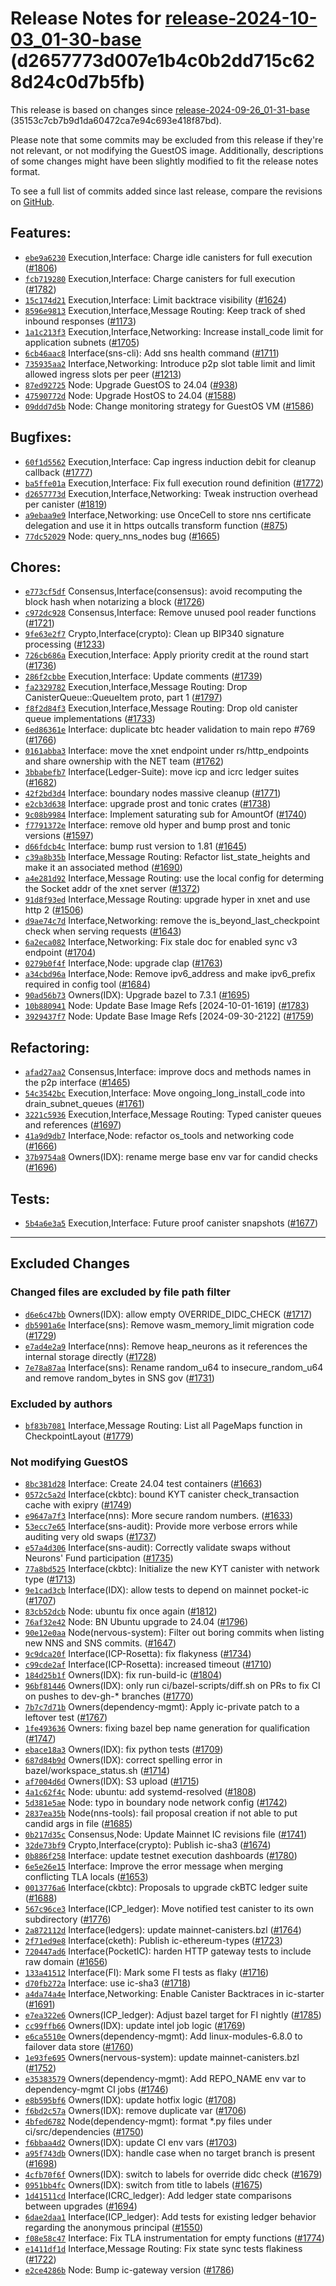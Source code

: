 Release Notes for [**release\-2024\-10\-03\_01\-30\-base**](https://github.com/dfinity/ic/tree/release-2024-10-03_01-30-base) (d2657773d007e1b4c0b2dd715c628d24c0d7b5fb)
========================================================================================================================================================================

This release is based on changes since [release\-2024\-09\-26\_01\-31\-base](https://dashboard.internetcomputer.org/release/35153c7cb7b9d1da60472ca7e94c693e418f87bd) (35153c7cb7b9d1da60472ca7e94c693e418f87bd).

Please note that some commits may be excluded from this release if they're not relevant, or not modifying the GuestOS image. Additionally, descriptions of some changes might have been slightly modified to fit the release notes format.

To see a full list of commits added since last release, compare the revisions on [GitHub](https://github.com/dfinity/ic/compare/release-2024-09-26_01-31-base...release-2024-10-03_01-30-base).

Features:
---------

* [`ebe9a6230`](https://github.com/dfinity/ic/commit/ebe9a6230) Execution,Interface: Charge idle canisters for full execution ([\#1806](https://github.com/dfinity/ic/pull/1806))
* [`fcb719280`](https://github.com/dfinity/ic/commit/fcb719280) Execution,Interface: Charge canisters for full execution ([\#1782](https://github.com/dfinity/ic/pull/1782))
* [`15c174d21`](https://github.com/dfinity/ic/commit/15c174d21) Execution,Interface: Limit backtrace visibility ([\#1624](https://github.com/dfinity/ic/pull/1624))
* [`8596e9813`](https://github.com/dfinity/ic/commit/8596e9813) Execution,Interface,Message Routing: Keep track of shed inbound responses ([\#1173](https://github.com/dfinity/ic/pull/1173))
* [`1a1c213f3`](https://github.com/dfinity/ic/commit/1a1c213f3) Execution,Interface,Networking: Increase install\_code limit for application subnets ([\#1705](https://github.com/dfinity/ic/pull/1705))
* [`6cb46aac8`](https://github.com/dfinity/ic/commit/6cb46aac8) Interface(sns\-cli): Add sns health command ([\#1711](https://github.com/dfinity/ic/pull/1711))
* [`735935aa2`](https://github.com/dfinity/ic/commit/735935aa2) Interface,Networking: Introduce p2p slot table limit and limit allowed ingress slots per peer ([\#1213](https://github.com/dfinity/ic/pull/1213))
* [`87ed92725`](https://github.com/dfinity/ic/commit/87ed92725) Node: Upgrade GuestOS to 24\.04 ([\#938](https://github.com/dfinity/ic/pull/938))
* [`47590772d`](https://github.com/dfinity/ic/commit/47590772d) Node: Upgrade HostOS to 24\.04 ([\#1588](https://github.com/dfinity/ic/pull/1588))
* [`09ddd7d5b`](https://github.com/dfinity/ic/commit/09ddd7d5b) Node: Change monitoring strategy for GuestOS VM ([\#1586](https://github.com/dfinity/ic/pull/1586))

Bugfixes:
---------

* [`60f1d5562`](https://github.com/dfinity/ic/commit/60f1d5562) Execution,Interface: Cap ingress induction debit for cleanup callback ([\#1777](https://github.com/dfinity/ic/pull/1777))
* [`ba5ffe01a`](https://github.com/dfinity/ic/commit/ba5ffe01a) Execution,Interface: Fix full execution round definition ([\#1772](https://github.com/dfinity/ic/pull/1772))
* [`d2657773d`](https://github.com/dfinity/ic/commit/d2657773d) Execution,Interface,Networking: Tweak instruction overhead per canister ([\#1819](https://github.com/dfinity/ic/pull/1819))
* [`a9ebaa9e9`](https://github.com/dfinity/ic/commit/a9ebaa9e9) Interface,Networking: use OnceCell to store nns certificate delegation and use it in https outcalls transform function ([\#875](https://github.com/dfinity/ic/pull/875))
* [`77dc52029`](https://github.com/dfinity/ic/commit/77dc52029) Node: query\_nns\_nodes bug ([\#1665](https://github.com/dfinity/ic/pull/1665))

Chores:
-------

* [`e773cf5df`](https://github.com/dfinity/ic/commit/e773cf5df) Consensus,Interface(consensus): avoid recomputing the block hash when notarizing a block ([\#1726](https://github.com/dfinity/ic/pull/1726))
* [`c972dc928`](https://github.com/dfinity/ic/commit/c972dc928) Consensus,Interface: Remove unused pool reader functions ([\#1721](https://github.com/dfinity/ic/pull/1721))
* [`9fe63e2f7`](https://github.com/dfinity/ic/commit/9fe63e2f7) Crypto,Interface(crypto): Clean up BIP340 signature processing ([\#1233](https://github.com/dfinity/ic/pull/1233))
* [`726cb686a`](https://github.com/dfinity/ic/commit/726cb686a) Execution,Interface: Apply priority credit at the round start ([\#1736](https://github.com/dfinity/ic/pull/1736))
* [`286f2cbbe`](https://github.com/dfinity/ic/commit/286f2cbbe) Execution,Interface: Update comments ([\#1739](https://github.com/dfinity/ic/pull/1739))
* [`fa2329782`](https://github.com/dfinity/ic/commit/fa2329782) Execution,Interface,Message Routing: Drop CanisterQueue::QueueItem proto, part 1 ([\#1797](https://github.com/dfinity/ic/pull/1797))
* [`f8f2d84f3`](https://github.com/dfinity/ic/commit/f8f2d84f3) Execution,Interface,Message Routing: Drop old canister queue implementations ([\#1733](https://github.com/dfinity/ic/pull/1733))
* [`6ed86361e`](https://github.com/dfinity/ic/commit/6ed86361e) Interface: duplicate btc header validation to main repo \#769 ([\#1766](https://github.com/dfinity/ic/pull/1766))
* [`0161abba3`](https://github.com/dfinity/ic/commit/0161abba3) Interface: move the xnet endpoint under rs/http\_endpoints and share ownership with the NET team ([\#1762](https://github.com/dfinity/ic/pull/1762))
* [`3bbabefb7`](https://github.com/dfinity/ic/commit/3bbabefb7) Interface(Ledger\-Suite): move icp and icrc ledger suites ([\#1682](https://github.com/dfinity/ic/pull/1682))
* [`42f2bd3d4`](https://github.com/dfinity/ic/commit/42f2bd3d4) Interface: boundary nodes massive cleanup ([\#1771](https://github.com/dfinity/ic/pull/1771))
* [`e2cb3d638`](https://github.com/dfinity/ic/commit/e2cb3d638) Interface: upgrade prost and tonic crates ([\#1738](https://github.com/dfinity/ic/pull/1738))
* [`9c08b9984`](https://github.com/dfinity/ic/commit/9c08b9984) Interface: Implement saturating sub for AmountOf ([\#1740](https://github.com/dfinity/ic/pull/1740))
* [`f7791372e`](https://github.com/dfinity/ic/commit/f7791372e) Interface: remove old hyper and bump prost and tonic versions ([\#1597](https://github.com/dfinity/ic/pull/1597))
* [`d66fdcb4c`](https://github.com/dfinity/ic/commit/d66fdcb4c) Interface: bump rust version to 1\.81 ([\#1645](https://github.com/dfinity/ic/pull/1645))
* [`c39a8b35b`](https://github.com/dfinity/ic/commit/c39a8b35b) Interface,Message Routing: Refactor list\_state\_heights and make it an associated method ([\#1690](https://github.com/dfinity/ic/pull/1690))
* [`a4e281d92`](https://github.com/dfinity/ic/commit/a4e281d92) Interface,Message Routing: use the local config for determing the Socket addr of the xnet server ([\#1372](https://github.com/dfinity/ic/pull/1372))
* [`91d8f93ed`](https://github.com/dfinity/ic/commit/91d8f93ed) Interface,Message Routing: upgrade hyper in xnet and use http 2 ([\#1506](https://github.com/dfinity/ic/pull/1506))
* [`d9ae74c7d`](https://github.com/dfinity/ic/commit/d9ae74c7d) Interface,Networking: remove the is\_beyond\_last\_checkpoint check when serving requests ([\#1643](https://github.com/dfinity/ic/pull/1643))
* [`6a2eca082`](https://github.com/dfinity/ic/commit/6a2eca082) Interface,Networking: Fix stale doc for enabled sync v3 endpoint ([\#1704](https://github.com/dfinity/ic/pull/1704))
* [`0279b0f4f`](https://github.com/dfinity/ic/commit/0279b0f4f) Interface,Node: upgrade clap ([\#1763](https://github.com/dfinity/ic/pull/1763))
* [`a34cbd96a`](https://github.com/dfinity/ic/commit/a34cbd96a) Interface,Node: Remove ipv6\_address and make ipv6\_prefix required in config tool ([\#1684](https://github.com/dfinity/ic/pull/1684))
* [`90ad56b73`](https://github.com/dfinity/ic/commit/90ad56b73) Owners(IDX): Upgrade bazel to 7\.3\.1 ([\#1695](https://github.com/dfinity/ic/pull/1695))
* [`10b880941`](https://github.com/dfinity/ic/commit/10b880941) Node: Update Base Image Refs \[2024\-10\-01\-1619] ([\#1783](https://github.com/dfinity/ic/pull/1783))
* [`3929437f7`](https://github.com/dfinity/ic/commit/3929437f7) Node: Update Base Image Refs \[2024\-09\-30\-2122] ([\#1759](https://github.com/dfinity/ic/pull/1759))

Refactoring:
------------

* [`afad27aa2`](https://github.com/dfinity/ic/commit/afad27aa2) Consensus,Interface: improve docs and methods names in the p2p interface ([\#1465](https://github.com/dfinity/ic/pull/1465))
* [`54c3542bc`](https://github.com/dfinity/ic/commit/54c3542bc) Execution,Interface: Move ongoing\_long\_install\_code into drain\_subnet\_queues ([\#1761](https://github.com/dfinity/ic/pull/1761))
* [`3221c5936`](https://github.com/dfinity/ic/commit/3221c5936) Execution,Interface,Message Routing: Typed canister queues and references ([\#1697](https://github.com/dfinity/ic/pull/1697))
* [`41a9d9db7`](https://github.com/dfinity/ic/commit/41a9d9db7) Interface,Node: refactor os\_tools and networking code ([\#1666](https://github.com/dfinity/ic/pull/1666))
* [`37b9754a8`](https://github.com/dfinity/ic/commit/37b9754a8) Owners(IDX): rename merge base env var for candid checks ([\#1696](https://github.com/dfinity/ic/pull/1696))

Tests:
------

* [`5b4a6e3a5`](https://github.com/dfinity/ic/commit/5b4a6e3a5) Execution,Interface: Future proof canister snapshots ([\#1677](https://github.com/dfinity/ic/pull/1677))

-------------------------------------------

## Excluded Changes

### Changed files are excluded by file path filter
* [`d6e6c47bb`](https://github.com/dfinity/ic/commit/d6e6c47bb) Owners(IDX): allow empty OVERRIDE\_DIDC\_CHECK ([\#1717](https://github.com/dfinity/ic/pull/1717))
* [`db5901a6e`](https://github.com/dfinity/ic/commit/db5901a6e) Interface(sns): Remove wasm\_memory\_limit migration code ([\#1729](https://github.com/dfinity/ic/pull/1729))
* [`e7ad4e2a9`](https://github.com/dfinity/ic/commit/e7ad4e2a9) Interface(nns): Remove heap\_neurons as it references the internal storage directly ([\#1728](https://github.com/dfinity/ic/pull/1728))
* [`7e78a87aa`](https://github.com/dfinity/ic/commit/7e78a87aa) Interface(sns): Rename random\_u64 to insecure\_random\_u64 and remove random\_bytes in SNS gov ([\#1731](https://github.com/dfinity/ic/pull/1731))

### Excluded by authors
* [`bf83b7081`](https://github.com/dfinity/ic/commit/bf83b7081) Interface,Message Routing: List all PageMaps function in CheckpointLayout ([\#1779](https://github.com/dfinity/ic/pull/1779))

### Not modifying GuestOS
* [`8bc381d28`](https://github.com/dfinity/ic/commit/8bc381d28) Interface: Create 24\.04 test containers ([\#1663](https://github.com/dfinity/ic/pull/1663))
* [`0572c5a2d`](https://github.com/dfinity/ic/commit/0572c5a2d) Interface(ckbtc): bound KYT canister check\_transaction cache with exipry ([\#1749](https://github.com/dfinity/ic/pull/1749))
* [`e9647a7f3`](https://github.com/dfinity/ic/commit/e9647a7f3) Interface(nns): More secure random numbers. ([\#1633](https://github.com/dfinity/ic/pull/1633))
* [`53ecc7e65`](https://github.com/dfinity/ic/commit/53ecc7e65) Interface(sns\-audit): Provide more verbose errors while auditing very old swaps ([\#1737](https://github.com/dfinity/ic/pull/1737))
* [`e57a4d306`](https://github.com/dfinity/ic/commit/e57a4d306) Interface(sns\-audit): Correctly validate swaps without Neurons' Fund participation ([\#1735](https://github.com/dfinity/ic/pull/1735))
* [`77a8bd525`](https://github.com/dfinity/ic/commit/77a8bd525) Interface(ckbtc): Initialize the new KYT canister with network type ([\#1713](https://github.com/dfinity/ic/pull/1713))
* [`9e1cad3cb`](https://github.com/dfinity/ic/commit/9e1cad3cb) Interface(IDX): allow tests to depend on mainnet pocket\-ic ([\#1707](https://github.com/dfinity/ic/pull/1707))
* [`83cb52dcb`](https://github.com/dfinity/ic/commit/83cb52dcb) Node: ubuntu fix once again ([\#1812](https://github.com/dfinity/ic/pull/1812))
* [`76af32e42`](https://github.com/dfinity/ic/commit/76af32e42) Node: BN Ubuntu upgrade to 24\.04 ([\#1796](https://github.com/dfinity/ic/pull/1796))
* [`90e12e0aa`](https://github.com/dfinity/ic/commit/90e12e0aa) Node(nervous\-system): Filter out boring commits when listing new NNS and SNS commits. ([\#1647](https://github.com/dfinity/ic/pull/1647))
* [`9c9dca20f`](https://github.com/dfinity/ic/commit/9c9dca20f) Interface(ICP\-Rosetta): fix flakyness ([\#1734](https://github.com/dfinity/ic/pull/1734))
* [`c99cde2af`](https://github.com/dfinity/ic/commit/c99cde2af) Interface(ICP\-Rosetta): increased timeout ([\#1710](https://github.com/dfinity/ic/pull/1710))
* [`184d25b1f`](https://github.com/dfinity/ic/commit/184d25b1f) Owners(IDX): fix run\-build\-ic ([\#1804](https://github.com/dfinity/ic/pull/1804))
* [`96bf81446`](https://github.com/dfinity/ic/commit/96bf81446) Owners(IDX): only run ci/bazel\-scripts/diff.sh on PRs to fix CI on pushes to dev\-gh\-\* branches ([\#1770](https://github.com/dfinity/ic/pull/1770))
* [`7b7c7d71b`](https://github.com/dfinity/ic/commit/7b7c7d71b) Owners(dependency\-mgmt): Apply ic\-private patch to a leftover test ([\#1767](https://github.com/dfinity/ic/pull/1767))
* [`1fe493636`](https://github.com/dfinity/ic/commit/1fe493636) Owners: fixing bazel bep name generation for qualification ([\#1747](https://github.com/dfinity/ic/pull/1747))
* [`ebace18a3`](https://github.com/dfinity/ic/commit/ebace18a3) Owners(IDX): fix python tests ([\#1709](https://github.com/dfinity/ic/pull/1709))
* [`687d84b9d`](https://github.com/dfinity/ic/commit/687d84b9d) Owners(IDX): correct spelling error in bazel/workspace\_status.sh ([\#1714](https://github.com/dfinity/ic/pull/1714))
* [`af7004d6d`](https://github.com/dfinity/ic/commit/af7004d6d) Owners(IDX): S3 upload ([\#1715](https://github.com/dfinity/ic/pull/1715))
* [`4a1c62f4c`](https://github.com/dfinity/ic/commit/4a1c62f4c) Node: ubuntu: add systemd\-resolved ([\#1808](https://github.com/dfinity/ic/pull/1808))
* [`5d381e5ae`](https://github.com/dfinity/ic/commit/5d381e5ae) Node: typo in boundary node network config ([\#1742](https://github.com/dfinity/ic/pull/1742))
* [`2837ea35b`](https://github.com/dfinity/ic/commit/2837ea35b) Node(nns\-tools): fail proposal creation if not able to put candid args in file ([\#1685](https://github.com/dfinity/ic/pull/1685))
* [`0b217d35c`](https://github.com/dfinity/ic/commit/0b217d35c) Consensus,Node: Update Mainnet IC revisions file ([\#1741](https://github.com/dfinity/ic/pull/1741))
* [`32de73bf9`](https://github.com/dfinity/ic/commit/32de73bf9) Crypto,Interface(crypto): Publish ic\-sha3 ([\#1674](https://github.com/dfinity/ic/pull/1674))
* [`0b886f258`](https://github.com/dfinity/ic/commit/0b886f258) Interface: update testnet execution dashboards ([\#1780](https://github.com/dfinity/ic/pull/1780))
* [`6e5e26e15`](https://github.com/dfinity/ic/commit/6e5e26e15) Interface: Improve the error message when merging conflicting TLA locals ([\#1653](https://github.com/dfinity/ic/pull/1653))
* [`0013776a6`](https://github.com/dfinity/ic/commit/0013776a6) Interface(ckbtc): Proposals to upgrade ckBTC ledger suite ([\#1688](https://github.com/dfinity/ic/pull/1688))
* [`567c96ce3`](https://github.com/dfinity/ic/commit/567c96ce3) Interface(ICP\_ledger): Move notified test canister to its own subdirectory ([\#1776](https://github.com/dfinity/ic/pull/1776))
* [`2a872112d`](https://github.com/dfinity/ic/commit/2a872112d) Interface(ledgers): update mainnet\-canisters.bzl ([\#1764](https://github.com/dfinity/ic/pull/1764))
* [`2f71ed9e8`](https://github.com/dfinity/ic/commit/2f71ed9e8) Interface(cketh): Publish ic\-ethereum\-types ([\#1723](https://github.com/dfinity/ic/pull/1723))
* [`720447ad6`](https://github.com/dfinity/ic/commit/720447ad6) Interface(PocketIC): harden HTTP gateway tests to include raw domain ([\#1656](https://github.com/dfinity/ic/pull/1656))
* [`133a41512`](https://github.com/dfinity/ic/commit/133a41512) Interface(FI): Mark some FI tests as flaky ([\#1716](https://github.com/dfinity/ic/pull/1716))
* [`d70fb272a`](https://github.com/dfinity/ic/commit/d70fb272a) Interface: use ic\-sha3 ([\#1718](https://github.com/dfinity/ic/pull/1718))
* [`a4da74a4e`](https://github.com/dfinity/ic/commit/a4da74a4e) Interface,Networking: Enable Canister Backtraces in ic\-starter ([\#1691](https://github.com/dfinity/ic/pull/1691))
* [`e7ea322e6`](https://github.com/dfinity/ic/commit/e7ea322e6) Owners(ICP\_ledger): Adjust bazel target for FI nightly ([\#1785](https://github.com/dfinity/ic/pull/1785))
* [`cc99ffb66`](https://github.com/dfinity/ic/commit/cc99ffb66) Owners(IDX): update intel job logic ([\#1769](https://github.com/dfinity/ic/pull/1769))
* [`e6ca5510e`](https://github.com/dfinity/ic/commit/e6ca5510e) Owners(dependency\-mgmt): Add linux\-modules\-6\.8\.0 to failover data store ([\#1760](https://github.com/dfinity/ic/pull/1760))
* [`1e93fe695`](https://github.com/dfinity/ic/commit/1e93fe695) Owners(nervous\-system): update mainnet\-canisters.bzl ([\#1752](https://github.com/dfinity/ic/pull/1752))
* [`e35383579`](https://github.com/dfinity/ic/commit/e35383579) Owners(dependency\-mgmt): Add REPO\_NAME env var to dependency\-mgmt CI jobs ([\#1746](https://github.com/dfinity/ic/pull/1746))
* [`e8b595bf6`](https://github.com/dfinity/ic/commit/e8b595bf6) Owners(IDX): update hotfix logic ([\#1708](https://github.com/dfinity/ic/pull/1708))
* [`f6bd2c57a`](https://github.com/dfinity/ic/commit/f6bd2c57a) Owners(IDX): remove duplicate var ([\#1706](https://github.com/dfinity/ic/pull/1706))
* [`4bfed6782`](https://github.com/dfinity/ic/commit/4bfed6782) Node(dependency\-mgmt): format \*.py files under ci/src/dependencies ([\#1750](https://github.com/dfinity/ic/pull/1750))
* [`f6bbaa4d2`](https://github.com/dfinity/ic/commit/f6bbaa4d2) Owners(IDX): update CI env vars ([\#1703](https://github.com/dfinity/ic/pull/1703))
* [`a95f743db`](https://github.com/dfinity/ic/commit/a95f743db) Owners(IDX): handle case when no target branch is present ([\#1698](https://github.com/dfinity/ic/pull/1698))
* [`4cfb70f6f`](https://github.com/dfinity/ic/commit/4cfb70f6f) Owners(IDX): switch to labels for override didc check ([\#1679](https://github.com/dfinity/ic/pull/1679))
* [`0951bb4fc`](https://github.com/dfinity/ic/commit/0951bb4fc) Owners(IDX): switch from title to labels ([\#1675](https://github.com/dfinity/ic/pull/1675))
* [`1d41511cd`](https://github.com/dfinity/ic/commit/1d41511cd) Interface(ICRC\_ledger): Add ledger state comparisons between upgrades ([\#1694](https://github.com/dfinity/ic/pull/1694))
* [`6dae2daa1`](https://github.com/dfinity/ic/commit/6dae2daa1) Interface(ICP\_ledger): Add tests for existing ledger behavior regarding the anonymous principal ([\#1550](https://github.com/dfinity/ic/pull/1550))
* [`f08e58c47`](https://github.com/dfinity/ic/commit/f08e58c47) Interface: Fix TLA instrumentation for empty functions ([\#1774](https://github.com/dfinity/ic/pull/1774))
* [`e1411df1d`](https://github.com/dfinity/ic/commit/e1411df1d) Interface,Message Routing: Fix state sync tests flakiness ([\#1722](https://github.com/dfinity/ic/pull/1722))
* [`e2ce4286b`](https://github.com/dfinity/ic/commit/e2ce4286b) Node: Bump ic\-gateway version ([\#1786](https://github.com/dfinity/ic/pull/1786))
